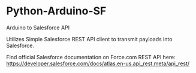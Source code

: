 # Python-Arduino-SF
Arduino to Salesforce API

Utilizes Simple Salesforce REST API client to transmit payloads into Salesforce. 

Find official Salesforce documentation on Force.com REST API here: https://developer.salesforce.com/docs/atlas.en-us.api_rest.meta/api_rest/
